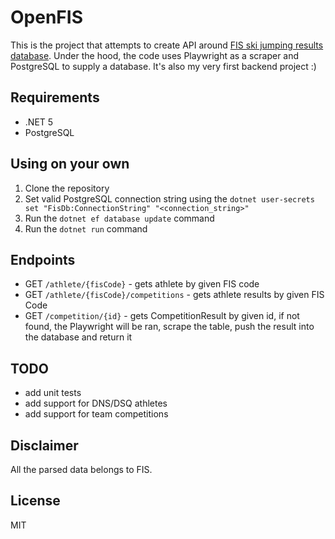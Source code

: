 # OpenFIS

This is the project that attempts to create API around [FIS ski jumping results database](https://www.fis-ski.com/DB/general/?eventselection=&place=&sectorcode=JP&seasoncode=2022&categorycode=&disciplinecode=&gendercode=&racedate=&racecodex=&nationcode=&seasonmonth=07-2021&saveselection=-1&seasonselection=). Under the hood, the code uses Playwright as a scraper and PostgreSQL to supply a database. It's also my very first backend project :)

## Requirements

* .NET 5
* PostgreSQL

## Using on your own

1. Clone the repository
2. Set valid PostgreSQL connection string using the ```dotnet user-secrets set "FisDb:ConnectionString" "<connection_string>"```
3. Run the ```dotnet ef database update``` command
4. Run the ```dotnet run``` command


## Endpoints

* GET ```/athlete/{fisCode}``` - gets athlete by given FIS code
* GET ```/athlete/{fisCode}/competitions``` - gets athlete results by given FIS Code
* GET ```/competition/{id}``` - gets CompetitionResult by given id, if not found, the Playwright will be ran, scrape the table, push the result into the database and return it

## TODO

* add unit tests
* add support for DNS/DSQ athletes
* add support for team competitions

## Disclaimer

All the parsed data belongs to FIS.

##  License

MIT
